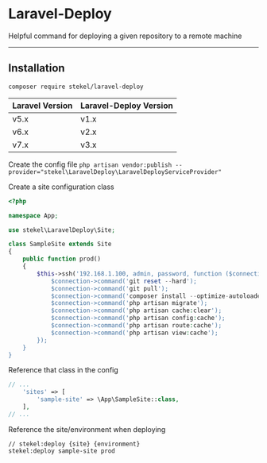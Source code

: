 # Laravel-Deploy

Helpful command for deploying a given repository to a remote machine

----

## Installation

`composer require stekel/laravel-deploy`

| Laravel Version | Laravel-Deploy Version |
| --- | --- |
| v5.x | v1.x |
| v6.x | v2.x |
| v7.x | v3.x |

Create the config file
`php artisan vendor:publish --provider="stekel\LaravelDeploy\LaravelDeployServiceProvider"`

Create a site configuration class
```php
<?php

namespace App;

use stekel\LaravelDeploy\Site;

class SampleSite extends Site
{
    public function prod()
    {
        $this->ssh('192.168.1.100, admin, password, function ($connection) {
            $connection->command('git reset --hard');
            $connection->command('git pull');
            $connection->command('composer install --optimize-autoloader --no-dev');
            $connection->command('php artisan migrate');
            $connection->command('php artisan cache:clear');
            $connection->command('php artisan config:cache');
            $connection->command('php artisan route:cache');
            $connection->command('php artisan view:cache');
        });
    }
}
```

Reference that class in the config
```php
// ...   
    'sites' => [
        'sample-site' => \App\SampleSite::class,
    ],
// ... 
```

Reference the site/environment when deploying
```
// stekel:deploy {site} {environment}
stekel:deploy sample-site prod
```
